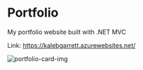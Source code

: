 # Portfolio
My portfolio website built with .NET MVC

Link: https://kalebgarrett.azurewebsites.net/

![portfolio-card-img](https://github.com/KalebGarrett/Portfolio/assets/110064473/25109dcb-05b6-4adc-a364-9d0c5859cb06)